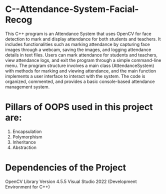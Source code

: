 # C--Attendance-System-Facial-Recog

This C++ program is an Attendance System that uses OpenCV for face detection to mark and display attendance for both students and teachers. It includes functionalities such as marking attendance by capturing face images through a webcam, saving the images, and logging attendance details in text files. Users can mark attendance for students and teachers, view attendance logs, and exit the program through a simple command-line menu. The program structure involves a main class (AttendanceSystem) with methods for marking and viewing attendance, and the main function implements a user interface to interact with the system. The code is organized, commented, and provides a basic console-based attendance management system.

# Pillars of OOPS used in this project are:

1) Encapsulation
2) Polymorphism
3) Inheritance
4) Abstraction

# Dependencies of the Project

OpenCV Library Version 4.5.5
Visual Studio 2022 (Development Environment for C++)
